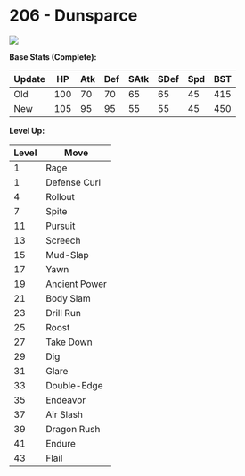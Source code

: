 # 206 - Dunsparce
![][206]

**Base Stats (Complete):**

Update | HP | Atk | Def | SAtk | SDef | Spd | BST
---    | ---| --- | --- | ---  | ---  | --- | ---
Old    | 100 |  70 |  70 |  65  |  65  |  45  |  415
New    | 105 |  95 |  95 |  55  |  55  |  45  |  450

**Level Up:**

Level | Move
---   | ---
  1   | Rage
  1   | Defense Curl
  4   | Rollout
  7   | Spite
 11   | Pursuit
 13   | Screech
 15   | Mud-Slap
 17   | Yawn
 19   | Ancient Power
 21   | Body Slam
 23   | Drill Run
 25   | Roost
 27   | Take Down
 29   | Dig
 31   | Glare
 33   | Double-Edge
 35   | Endeavor
 37   | Air Slash
 39   | Dragon Rush
 41   | Endure
 43   | Flail



[206]: /img/pokemon/206.png
